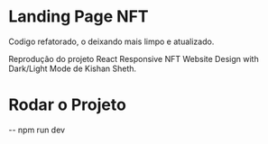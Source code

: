 # Landing Page NFT

Codigo refatorado, o deixando mais limpo e atualizado.

Reprodução do projeto React Responsive NFT Website Design with Dark/Light Mode de Kishan Sheth.

# Rodar o Projeto
 -- npm run dev
